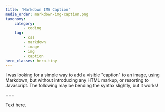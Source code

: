 ```yaml
---
title: 'Markdown IMG Caption'
media_order: markdown-img-caption.png
taxonomy:
    category:
        - coding
    tag:
        - css
        - markdown
        - image
        - img
        - caption
hero_classes: hero-tiny
---
```


I was looking for a simple way to add a visible "caption" to an image, using Markdown, but without introducing any HTML markup, or resorting to Javascript. The following may be bending the syntax slightly, but it works!

===

Text here.